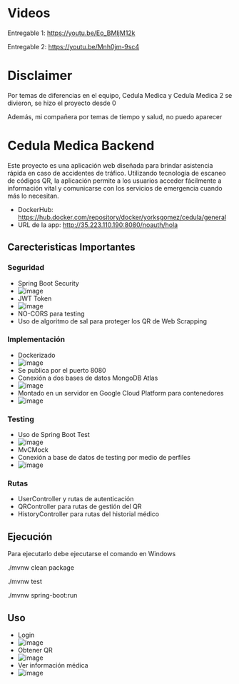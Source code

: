 # Videos
Entregable 1: https://youtu.be/Eo_BMIjM12k

Entregable 2: https://youtu.be/Mnh0jm-9sc4

# Disclaimer

Por temas de diferencias en el equipo, Cedula Medica y Cedula Medica 2 se divieron, se hizo el proyecto desde 0

Además, mi compañera por temas de tiempo y salud, no puedo aparecer

# Cedula Medica Backend

Este proyecto es una aplicación web diseñada para brindar asistencia rápida en caso de accidentes de tráfico. Utilizando tecnología de escaneo de códigos QR, la aplicación permite a los usuarios acceder fácilmente a información vital y comunicarse con los servicios de emergencia cuando más lo necesitan.

- DockerHub: https://hub.docker.com/repository/docker/yorksgomez/cedula/general
- URL de la app: http://35.223.110.190:8080/noauth/hola

## Carecteristicas Importantes

### Seguridad

- Spring Boot Security
- ![image](https://github.com/yorksgomez/cedula-back/assets/23731047/86ec11dd-0da7-411c-a659-fd1cd203c87a)
- JWT Token
- ![image](https://github.com/yorksgomez/cedula-back/assets/23731047/506257b8-b168-4936-b01d-98903dcce41f)
- NO-CORS para testing
- Uso de algoritmo de sal para proteger los QR de Web Scrapping

### Implementación

- Dockerizado
- ![image](https://github.com/yorksgomez/cedula-back/assets/23731047/8e47d0db-5211-468c-a479-d8cdfda7abd0)
- Se publica por el puerto 8080
- Conexión a dos bases de datos MongoDB Atlas
- ![image](https://github.com/yorksgomez/cedula-back/assets/23731047/36d6f2a4-cbd9-4ff7-a376-f7e3ec95a01a)
- Montado en un servidor en Google Cloud Platform para contenedores
- ![image](https://github.com/yorksgomez/cedula-back/assets/23731047/533104fa-3586-441a-b820-95a31a79e2e3)

### Testing

- Uso de Spring Boot Test
- ![image](https://github.com/yorksgomez/cedula-back/assets/23731047/ebb7ecc3-de6a-42c7-abb5-6278fbb9f0d5)
- MvCMock
- Conexión a base de datos de testing por medio de perfiles
-  ![image](https://github.com/yorksgomez/cedula-back/assets/23731047/d8e772ac-9fb7-4103-8a35-ab9135cfc397)

### Rutas

- UserController y rutas de autenticación
- QRController para rutas de gestión del QR
- HistoryController para rutas del historial médico

## Ejecución

Para ejecutarlo debe ejecutarse el comando en Windows

./mvnw clean package

./mvnw test

./mvnw spring-boot:run

## Uso

- Login
- ![image](https://github.com/yorksgomez/cedula-back/assets/23731047/0925e785-bf21-445c-b79d-0f8b7ddf4211)
- Obtener QR
- ![image](https://github.com/yorksgomez/cedula-back/assets/23731047/5bdbf706-56e6-4eca-a52f-64eb44086c3d)
- Ver información médica
- ![image](https://github.com/yorksgomez/cedula-back/assets/23731047/306e54ed-e0e8-4a32-8142-d09118f246ee)


